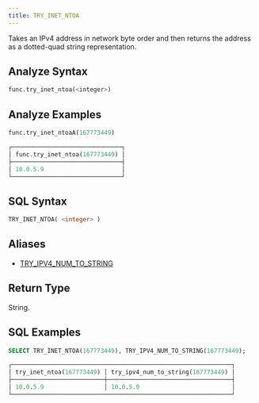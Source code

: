 ```yaml
---
title: TRY_INET_NTOA
---
```


Takes an IPv4 address in network byte order and then returns the address as a dotted-quad string representation.

## Analyze Syntax

```python
func.try_inet_ntoa(<integer>)
```

## Analyze Examples

```python
func.try_inet_ntoaA(167773449)

┌───────────────────────────────┐
│ func.try_inet_ntoa(167773449) │
├───────────────────────────────┤
│ 10.0.5.9                      │
└───────────────────────────────┘
```

## SQL Syntax

```sql
TRY_INET_NTOA( <integer> )
```

## Aliases

- [TRY_IPV4_NUM_TO_STRING](../try-ipv4-num-to-string)

## Return Type

String.

## SQL Examples

```sql
SELECT TRY_INET_NTOA(167773449), TRY_IPV4_NUM_TO_STRING(167773449);

┌──────────────────────────────────────────────────────────────┐
│ try_inet_ntoa(167773449) │ try_ipv4_num_to_string(167773449) │
├──────────────────────────┼───────────────────────────────────┤
│ 10.0.5.9                 │ 10.0.5.9                          │
└──────────────────────────────────────────────────────────────┘
```